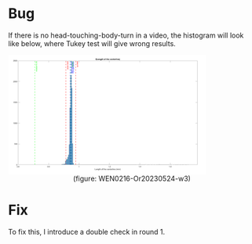 # Bug

If there is no head-touching-body-turn in a video, the histogram will look like below, where Tukey test will give wrong results.

<img src = "../../markdown_figs/no_omega_turn_in_a_video.png" width=80% align="center">

<center>(figure: WEN0216-Or20230524-w3)</center>

# Fix

To fix this, I introduce a double check in round 1.